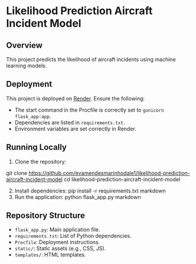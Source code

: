 # Likelihood Prediction Aircraft Incident Model

## Overview
This project predicts the likelihood of aircraft incidents using machine learning models.

## Deployment
This project is deployed on [Render](https://render.com). Ensure the following:
- The start command in the Procfile is correctly set to `gunicorn flask_app:app`.
- Dependencies are listed in `requirements.txt`.
- Environment variables are set correctly in Render.

## Running Locally
1. Clone the repository:
   
git clone https://github.com/evamendesmarinhodale1/likelihood-prediction-aircraft-incident-model cd likelihood-prediction-aircraft-incident-model

2. Install dependencies:
pip install -r requirements.txt
markdown
3. Run the application:
python flask_app.py
markdown

## Repository Structure
- `flask_app.py`: Main application file.
- `requirements.txt`: List of Python dependencies.
- `Procfile`: Deployment instructions.
- `static/`: Static assets (e.g., CSS, JS).
- `templates/`: HTML templates.
